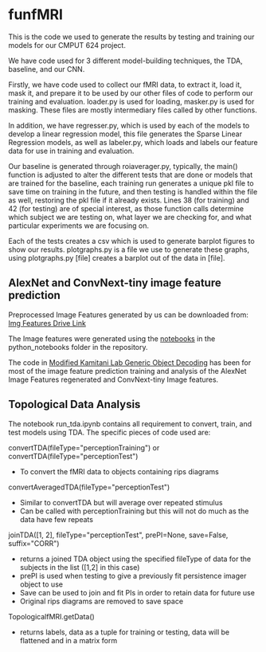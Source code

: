# funfMRI

This is the code we used to generate the results by testing and training our models for our CMPUT 624 project.

We have code used for 3 different model-building techniques, the TDA, baseline, and our CNN.

Firstly, we have code used to collect our fMRI data, to extract it, load it, mask it, and prepare it to be used by our other files of code to perform our training and evaluation. loader.py is used for loading, masker.py is used for masking. These files are mostly intermediary files called by other functions.

In addition, we have regresser.py, which is used by each of the models to develop a linear regression model, this file generates the Sparse Linear Regression models, as well as labeler.py, which loads and labels our feature data for use in training and evaluation.

Our baseline is generated through roiaverager.py, typically, the main() function is adjusted to alter the different tests that are done or models that are trained for the baseline, each training run generates a unique pkl file to save time on training in the future, and then testing is handled within the file as well, restoring the pkl file if it already exists. Lines 38 (for training) and 42 (for testing) are of special interest, as those function calls determine which subject we are testing on, what layer we are checking for, and what particular experiments we are focusing on.


Each of the tests creates a csv which is used to generate barplot figures to show our results. plotgraphs.py is a file we use to generate these graphs, using plotgraphs.py [file] creates a barplot out of the data in [file].

## AlexNet and ConvNext-tiny image feature prediction

Preprocessed Image Features generated by us can be downloaded from:  [Img Features Drive Link](https://drive.google.com/drive/folders/1u3ZibkBIougeTN30zn0_p1VGc_S0RkLi?usp=sharing)

The Image features were generated using the [notebooks](https://github.com/JawdatToume/funfMRI/tree/main/python_notebooks) in the python_notebooks folder in the repository.

The code in [Modified Kamitani Lab Generic Object Decoding](https://github.com/JawdatToume/funfMRI/blob/main/kamitani%20generic%20obj%20decoding_code_modified_for_convnext.zip) has been for most of the image feature prediction training and analysis of the AlexNet Image Features regenerated and ConvNext-tiny Image features.

## Topological Data Analysis

The notebook run_tda.ipynb contains all requirement to convert, train, and test models using TDA. The specific pieces of code used are:

convertTDA(fileType="perceptionTraining") or convertTDA(fileType="perceptionTest")
- To convert the fMRI data to objects containing rips diagrams

convertAveragedTDA(fileType="perceptionTest")
- Similar to convertTDA but will average over repeated stimulus
- Can be called with perceptionTraining but this will not do much as the data have few repeats

joinTDA([1, 2], fileType="perceptionTest", prePI=None, save=False, suffix="CORR")
- returns a joined TDA object using the specified fileType of data for the subjects in the list ([1,2] in this case)
- prePI is used when testing to give a previously fit persistence imager object to use
- Save can be used to join and fit PIs in order to retain data for future use
- Original rips diagrams are removed to save space

TopologicalfMRI.getData()
- returns labels, data as a tuple for training or testing, data will be flattened and in a matrix form


